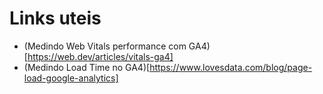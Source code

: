 # Links uteis

- (Medindo Web Vitals performance com GA4)[https://web.dev/articles/vitals-ga4]
- (Medindo Load Time no GA4)[https://www.lovesdata.com/blog/page-load-google-analytics]